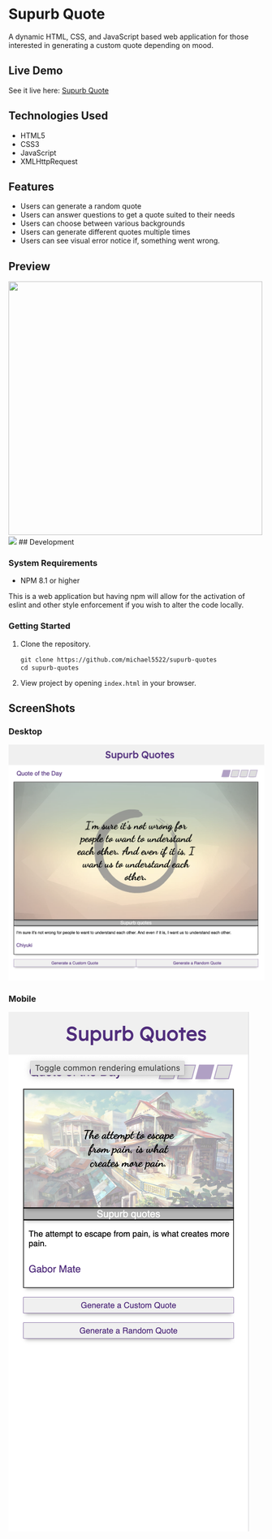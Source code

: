 
# Supurb Quote

A dynamic HTML, CSS, and JavaScript based web application for those interested in generating a custom quote depending on mood.

## Live Demo

See it live here:  [Supurb Quote](https://michael5522.github.io/supurb-quotes/)

## Technologies Used

- HTML5
- CSS3
- JavaScript
- XMLHttpRequest

## Features

- Users can generate a random quote
- Users can answer questions to get a quote suited to their needs
- Users can choose between various backgrounds
- Users can generate different quotes multiple times
- Users can see visual error notice if, something went wrong.

## Preview

<!-- ![Desktop|500](/images/desktop-view.gif) -->
<img src="/images/desktop-view.gif" width="500" height="500">
<!-- ![Mobile|200](/images/mobile-view.gif) -->
<img src="/images/mobile-view.gif" height="300">
## Development

### System Requirements

- NPM 8.1 or higher

This is a web application but having npm will allow for the activation of eslint and other style enforcement if you wish to alter the code locally.

### Getting Started

1. Clone the repository.
    ```shell
    git clone https://github.com/michael5522/supurb-quotes
    cd supurb-quotes
    ```
 2. View project by opening ```index.html``` in your browser.


## ScreenShots
### Desktop
![Desktop|200](/images/desktop-view-pic.png)

### Mobile
![Mobile|200](/images/mobile-view-pic.png)

